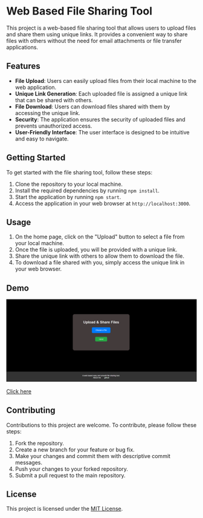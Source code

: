 # Web Based File Sharing Tool

This project is a web-based file sharing tool that allows users to upload files and share them using unique links. It provides a convenient way to share files with others without the need for email attachments or file transfer applications.

## Features

- **File Upload**: Users can easily upload files from their local machine to the web application.
- **Unique Link Generation**: Each uploaded file is assigned a unique link that can be shared with others.
- **File Download**: Users can download files shared with them by accessing the unique link.
- **Security**: The application ensures the security of uploaded files and prevents unauthorized access.
- **User-Friendly Interface**: The user interface is designed to be intuitive and easy to navigate.

## Getting Started

To get started with the file sharing tool, follow these steps:

1. Clone the repository to your local machine.
2. Install the required dependencies by running `npm install`.
3. Start the application by running `npm start`.
4. Access the application in your web browser at `http://localhost:3000`.

## Usage

1. On the home page, click on the "Upload" button to select a file from your local machine.
2. Once the file is uploaded, you will be provided with a unique link.
3. Share the unique link with others to allow them to download the file.
4. To download a file shared with you, simply access the unique link in your web browser.


## Demo

<img src="ss.png">

<a href="https://file-share-8ryy.onrender.com">Click here</a>

## Contributing

Contributions to this project are welcome. To contribute, please follow these steps:

1. Fork the repository.
2. Create a new branch for your feature or bug fix.
3. Make your changes and commit them with descriptive commit messages.
4. Push your changes to your forked repository.
5. Submit a pull request to the main repository.

## License

This project is licensed under the [MIT License](https://opensource.org/licenses/MIT).
